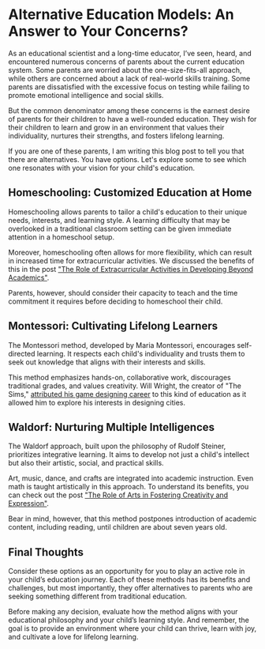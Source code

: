# Alternative Education Models: An Answer to Your Concerns?

As an educational scientist and a long-time educator, I’ve seen, heard, and encountered numerous concerns of parents about the current education system. Some parents are worried about the one-size-fits-all approach, while others are concerned about a lack of real-world skills training. Some parents are dissatisfied with the excessive focus on testing while failing to promote emotional intelligence and social skills.

But the common denominator among these concerns is the earnest desire of parents for their children to have a well-rounded education. They wish for their children to learn and grow in an environment that values their individuality, nurtures their strengths, and fosters lifelong learning.

If you are one of these parents, I am writing this blog post to tell you that there are alternatives. You have options. Let's explore some to see which one resonates with your vision for your child's education.

## Homeschooling: Customized Education at Home

Homeschooling allows parents to tailor a child's education to their unique needs, interests, and learning style. A learning difficulty that may be overlooked in a traditional classroom setting can be given immediate attention in a homeschool setup.

Moreover, homeschooling often allows for more flexibility, which can result in increased time for extracurricular activities. We discussed the benefits of this in the post ["The Role of Extracurricular Activities in Developing Beyond Academics"](/xedublog/ttps://yourwebsite.com/role-of-extracurricular-activities-beyond-academics.md).

Parents, however, should consider their capacity to teach and the time commitment it requires before deciding to homeschool their child.

## Montessori: Cultivating Lifelong Learners

The Montessori method, developed by Maria Montessori, encourages self-directed learning. It respects each child's individuality and trusts them to seek out knowledge that aligns with their interests and skills.

This method emphasizes hands-on, collaborative work, discourages traditional grades, and values creativity. Will Wright, the creator of "The Sims," [attributed his game designing career](https://www.wsj.com/articles/SB10001424052702304911104576445862242908294) to this kind of education as it allowed him to explore his interests in designing cities.

## Waldorf: Nurturing Multiple Intelligences

The Waldorf approach, built upon the philosophy of Rudolf Steiner, prioritizes integrative learning. It aims to develop not just a child's intellect but also their artistic, social, and practical skills.

Art, music, dance, and crafts are integrated into academic instruction. Even math is taught artistically in this approach. To understand its benefits, you can check out the post ["The Role of Arts in Fostering Creativity and Expression"](/xedublog/ttps://yourwebsite.com/role-of-art-in-fostering-creativity-and-expression.md).

Bear in mind, however, that this method postpones introduction of academic content, including reading, until children are about seven years old.

## Final Thoughts

Consider these options as an opportunity for you to play an active role in your child’s education journey. Each of these methods has its benefits and challenges, but most importantly, they offer alternatives to parents who are seeking something different from traditional education.

Before making any decision, evaluate how the method aligns with your educational philosophy and your child’s learning style. And remember, the goal is to provide an environment where your child can thrive, learn with joy, and cultivate a love for lifelong learning.